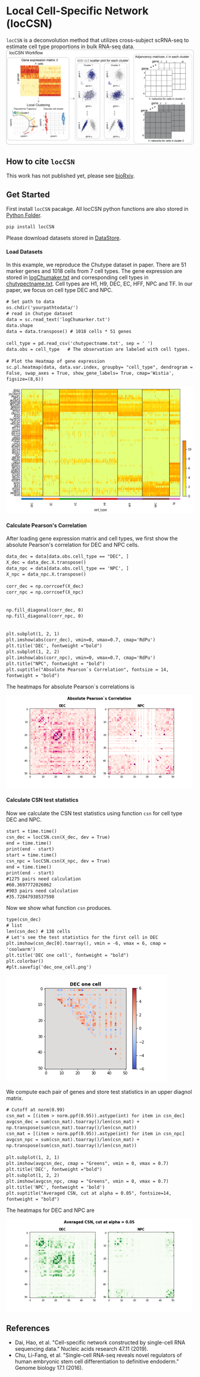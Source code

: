 Local Cell-Specific Network (locCSN)
=============================================

`locCSN` is a deconvolution method that utilizes cross-subject scRNA-seq to estimate cell type proportions in bulk RNA-seq data.
![pipeline](./Figures/Workflow_new.png)

How to cite `locCSN`
-------------------
This work has not published yet, please see [bioRxiv](https://www.biorxiv.org/content/10.1101/2021.02.13.431104v1).

Get Started
-----------------
First install `locCSN` pacakge. All locCSN python functions are also stored in [Python Folder](https://github.com/xuranw/locCSN/tree/main/Python). 
```{python, eval = FALSE}
pip install locCSN
```
Please download datasets stored in [DataStore](https://github.com/xuranw/locCSN/tree/main/DataStore). 


#### Load Datasets
In this example, we reproduce the Chutype dataset in paper. There are 51 marker genes and 1018 cells from 7 cell types. The gene expression are stored in [logChumaker.txt](https://github.com/xuranw/locCSN/blob/main/DataStore/Chutype/logChumarker.txt) and corresponding cell types in [chutypectname.txt](https://github.com/xuranw/locCSN/blob/main/DataStore/Chutype/chutypectname.txt). Cell types are H1, H9, DEC, EC, HFF, NPC and TF. In our paper, we focus on cell type DEC and NPC.
```{python, eval = FALSE}
# Set path to data
os.chdir('yourpathtodata/')
# read in Chutype dataset
data = sc.read_text('logChumarker.txt')
data.shape
data = data.transpose() # 1018 cells * 51 genes

cell_type = pd.read_csv('chutypectname.txt', sep = ' ')
data.obs = cell_type   # The observation are labeled with cell types.

# Plot the Heatmap of gene expression
sc.pl.heatmap(data, data.var.index, groupby= "cell_type", dendrogram = False, swap_axes = True, show_gene_labels= True, cmap='Wistia', figsize=(8,6))
```
![heatmap](./Figures/heatmapheat_exprs.png)


#### Calculate Pearson's Correlation
After loading gene expression matrix and cell types, we first show the absolute Pearson's correlation for DEC and NPC cells. 
```{python, eval = FALSE}
data_dec = data[data.obs.cell_type == "DEC", ]
X_dec = data_dec.X.transpose()
data_npc = data[data.obs.cell_type == 'NPC', ]
X_npc = data_npc.X.transpose()

corr_dec = np.corrcoef(X_dec)
corr_npc = np.corrcoef(X_npc)


np.fill_diagonal(corr_dec, 0)
np.fill_diagonal(corr_npc, 0)


plt.subplot(1, 2, 1)
plt.imshow(abs(corr_dec), vmin=0, vmax=0.7, cmap='RdPu')
plt.title('DEC', fontweight ="bold")
plt.subplot(1, 2, 2)
plt.imshow(abs(corr_npc), vmin=0, vmax=0.7, cmap='RdPu')
plt.title("NPC", fontweight = "bold")
plt.suptitle("Absolute Pearson`s Correlation", fontsize = 14, fontweight = "bold")
```
The heatmaps for absolute Pearson`s correlations is 

![abs_corr](./Figures/Abs_cor_2ct.png)


#### Calculate CSN test statistics
Now we calculate the CSN test statistics using function `csn` for cell type DEC and NPC. 
```{python, eval = FALSE}
start = time.time()
csn_dec = locCSN.csn(X_dec, dev = True)
end = time.time()
print(end - start) 
start = time.time()
csn_npc = locCSN.csn(X_npc, dev = True)
end = time.time()
print(end - start) 
#1275 pairs need calculation
#60.3697772026062
#903 pairs need calculation
#35.72847938537598
```
Now we show what function `csn` produces.
```{python, eval = FALSE}
type(csn_dec) 
# list
len(csn_dec) # 138 cells
# Let's see the test statistics for the first cell in DEC
plt.imshow(csn_dec[0].toarray(), vmin = -6, vmax = 6, cmap = 'coolwarm')
plt.title('DEC one cell', fontweight = "bold")
plt.colorbar()
#plt.savefig('dec_one_cell.png')

```
![one_cell](./Figures/dec_one_cell.png)

We compute each pair of genes and store test statistics in an upper diagnol matrix.


```{python, eval = FALSE}
# Cutoff at norm(0.99)
csn_mat = [(item > norm.ppf(0.95)).astype(int) for item in csn_dec]
avgcsn_dec = sum(csn_mat).toarray()/len(csn_mat) + np.transpose(sum(csn_mat).toarray()/len(csn_mat))
csn_mat = [(item > norm.ppf(0.95)).astype(int) for item in csn_npc]
avgcsn_npc = sum(csn_mat).toarray()/len(csn_mat) + np.transpose(sum(csn_mat).toarray()/len(csn_mat))

plt.subplot(1, 2, 1)
plt.imshow(avgcsn_dec, cmap = "Greens", vmin = 0, vmax = 0.7)
plt.title('DEC', fontweight ="bold")
plt.subplot(1, 2, 2)
plt.imshow(avgcsn_npc, cmap = "Greens", vmin = 0, vmax = 0.7)
plt.title('NPC', fontweight = 'bold')
plt.suptitle("Averaged CSN, cut at alpha = 0.05", fontsize=14, fontweight = "bold")
```
The heatmaps for DEC and NPC are 

![avgcsn](./Figures/Avg_csn_2ct.png)

## References
* Dai, Hao, et al. "Cell-specific network constructed by single-cell RNA sequencing data." Nucleic acids research 47.11 (2019).
* Chu, Li-Fang, et al. "Single-cell RNA-seq reveals novel regulators of human embryonic stem cell differentiation to definitive endoderm." Genome biology 17.1 (2016).
